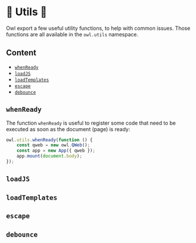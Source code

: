 # 🦉 Utils 🦉

Owl export a few useful utility functions, to help with common issues. Those
functions are all available in the `owl.utils` namespace.

## Content

- [`whenReady`](#whenready)
- [`loadJS`](#loadjs)
- [`loadTemplates`](#loadtemplates)
- [`escape`](#escape)
- [`debounce`](#debounce)

## `whenReady`

The function `whenReady` is useful to register some code that need to be executed
as soon as the document (page) is ready:

```js
owl.utils.whenReady(function () {
    const qweb = new owl.QWeb();
    const app = new App({ qweb });
    app.mount(document.body);
});
```

## `loadJS`

## `loadTemplates`

## `escape`

## `debounce`






